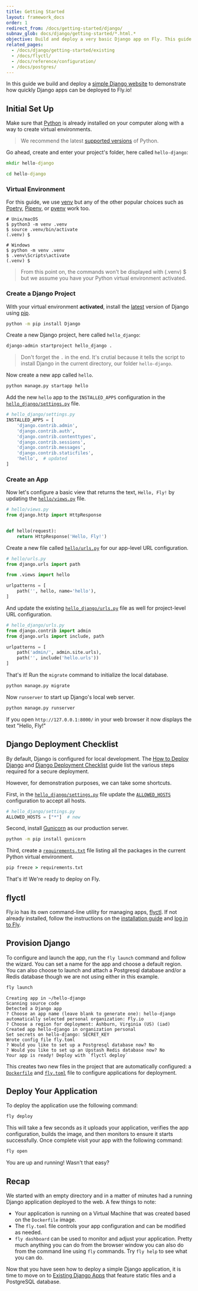 ```yaml
---
title: Getting Started
layout: framework_docs
order: 1
redirect_from: /docs/getting-started/django/
subnav_glob: docs/django/getting-started/*.html.*
objective: Build and deploy a very basic Django app on Fly. This guide is the fastest way to try using Fly, so if you're short on time start here.
related_pages:
  - /docs/django/getting-started/existing
  - /docs/flyctl/
  - /docs/reference/configuration/
  - /docs/postgres/
---
```


In this guide we build and deploy a [simple Django website](https://github.com/fly-apps/hello-django) to demonstrate how quickly Django apps can be deployed to Fly.io!

## Initial Set Up

Make sure that [Python](https://www.python.org/) is already installed on your computer along with a way to create virtual environments.

> We recommend the latest [supported versions](https://devguide.python.org/versions/#supported-versions) of Python.

Go ahead, create and enter your project's folder, here called `hello-django`:

```cmd
mkdir hello-django
```
```cmd
cd hello-django
```
### Virtual Environment

For this guide, we use [venv](https://docs.python.org/3/library/venv.html#module-venv) but any of the other popular choices such as [Poetry](https://python-poetry.org/), [Pipenv](https://github.com/pypa/pipenv), or [pyenv](https://github.com/pyenv/pyenv) work too.

```shell
# Unix/macOS
$ python3 -m venv .venv
$ source .venv/bin/activate
(.venv) $
```
```shell
# Windows
$ python -m venv .venv
$ .venv\Scripts\activate
(.venv) $
```

> From this point on, the commands won't be displayed with (.venv) $ but we assume you have your Python virtual environment activated.

### Create a Django Project

With your virtual environment **activated**, install the [latest](https://www.djangoproject.com/download/#supported-versions) version of Django using [pip](https://pip.pypa.io/en/stable/).
```cmd
python -m pip install Django
```

Create a new Django project, here called `hello_django`:

```cmd
django-admin startproject hello_django .
```

> Don't forget the `.` in the end. It's crutial because it tells the script to install Django in the current directory, our folder `hello-django`.

Now create a new app called `hello`.

```cmd
python manage.py startapp hello
```

Add the new `hello` app to the `INSTALLED_APPS` configuration in the [`hello_django/settings.py`](https://github.com/fly-apps/hello-django/blob/main/hello_django/settings.py) file.

```python
# hello_django/settings.py
INSTALLED_APPS = [
    'django.contrib.admin',
    'django.contrib.auth',
    'django.contrib.contenttypes',
    'django.contrib.sessions',
    'django.contrib.messages',
    'django.contrib.staticfiles',
    'hello',  # updated
]
```

### Create an App

Now let's configure a basic view that returns the text, `Hello, Fly!` by updating the [`hello/views.py`](https://github.com/fly-apps/hello-django/blob/main/hello/views.py) file.

```python
# hello/views.py
from django.http import HttpResponse


def hello(request):
    return HttpResponse('Hello, Fly!')
```

Create a new file called [`hello/urls.py`](https://github.com/fly-apps/hello-django/blob/main/hello/urls.py) for our app-level URL configuration.

```python
# hello/urls.py
from django.urls import path

from .views import hello

urlpatterns = [
    path('', hello, name='hello'),
]
```

And update the existing [`hello_django/urls.py`](https://github.com/fly-apps/hello-django/blob/main/hello_django/urls.py) file as well for project-level URL configuration.

```python
# hello_django/urls.py
from django.contrib import admin
from django.urls import include, path

urlpatterns = [
    path('admin/', admin.site.urls),
    path('', include('hello.urls'))
]
```

That's it! Run the `migrate` command to initialize the local database.

```cmd
python manage.py migrate
```

Now `runserver` to start up Django's local web server.

```cmd
python manage.py runserver
```

If you open `http://127.0.0.1:8000/` in your web browser it now displays the text "Hello, Fly!"

## Django Deployment Checklist

By default, Django is configured for local development. The [How to Deploy Django](https://docs.djangoproject.com/en/stable/howto/deployment/) and [Django Deployment Checklist](https://docs.djangoproject.com/en/stable/howto/deployment/checklist/) guide list the various steps required for a secure deployment. 

However, for demonstration purposes, we can take some shortcuts.

First, in the [`hello_django/settings.py`](https://github.com/fly-apps/hello-django/blob/main/hello_django/settings.py) file update the [`ALLOWED_HOSTS`](https://github.com/fly-apps/hello-django/blob/main/hello_django/settings.py#L29) configuration to accept all hosts.

```python
# hello_django/settings.py
ALLOWED_HOSTS = ["*"]  # new
```

Second, install [Gunicorn](https://gunicorn.org/) as our production server.

```cmd
python -m pip install gunicorn
```

Third, create a [`requirements.txt`](https://github.com/fly-apps/hello-django/blob/main/requirements.txt) file listing all the packages in the current Python virtual environment.

```cmd
pip freeze > requirements.txt
```

That's it! We're ready to deploy on Fly.

## flyctl

Fly.io has its own command-line utility for managing apps, [flyctl](https://fly.io/docs/hands-on/install-flyctl/). If not already installed, follow the instructions on the [installation guide](https://fly.io/docs/hands-on/install-flyctl/) and [log in to Fly](https://fly.io/docs/getting-started/log-in-to-fly/).


## Provision Django

To configure and launch the app, run the `fly launch` command and follow the wizard. You can set a name for the app and choose a default region. You can also choose to launch and attach a Postgresql database and/or a Redis database though we are not using either in this example.

```cmd
fly launch
```
```output
Creating app in ~/hello-django
Scanning source code
Detected a Django app
? Choose an app name (leave blank to generate one): hello-django
automatically selected personal organization: Fly.io
? Choose a region for deployment: Ashburn, Virginia (US) (iad)
Created app hello-django in organization personal
Set secrets on hello-django: SECRET_KEY
Wrote config file fly.toml
? Would you like to set up a Postgresql database now? No
? Would you like to set up an Upstash Redis database now? No
Your app is ready! Deploy with `flyctl deploy`
```

This creates two new files in the project that are automatically configured: a [`Dockerfile`](https://github.com/fly-apps/hello-django/blob/main/Dockerfile) and [`fly.toml`](https://github.com/fly-apps/hello-django/blob/main/fly.toml) file to configure applications for deployment.

## Deploy Your Application

To deploy the application use the following command:

```cmd
fly deploy
```

This will take a few seconds as it uploads your application, verifies the app configuration, builds the image, and then monitors to ensure it starts successfully. Once complete visit your app with the following command:

```cmd
fly open
```

You are up and running! Wasn't that easy?

## Recap

We started with an empty directory and in a matter of minutes had a running Django application deployed to the web. A few things to note:

  * Your application is running on a Virtual Machine that was created based on the `Dockerfile` image.
  * The `fly.toml` file controls your app configuration and can be modified as needed.
  * `fly dashboard` can be used to monitor and adjust your application. Pretty much anything you can do from the browser window you can also do from the command line using `fly` commands. Try `fly help` to see what you can do.

Now that you have seen how to deploy a simple Django application, it is time to move on to [Existing Django Apps](/docs/django/getting-started/existing/) that feature static files and a PostgreSQL database.
